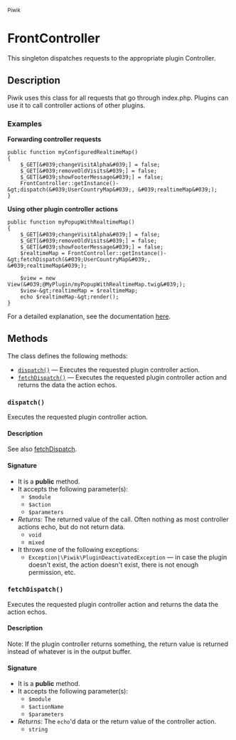 <small>Piwik</small>

FrontController
===============

This singleton dispatches requests to the appropriate plugin Controller.

Description
-----------

Piwik uses this class for all requests that go through index.php. Plugins can
use it to call controller actions of other plugins.

### Examples

**Forwarding controller requests**

    public function myConfiguredRealtimeMap()
    {
        $_GET[&#039;changeVisitAlpha&#039;] = false;
        $_GET[&#039;removeOldVisits&#039;] = false;
        $_GET[&#039;showFooterMessage&#039;] = false;
        FrontController::getInstance()-&gt;dispatch(&#039;UserCountryMap&#039;, &#039;realtimeMap&#039;);
    }

**Using other plugin controller actions**

    public function myPopupWithRealtimeMap()
    {
        $_GET[&#039;changeVisitAlpha&#039;] = false;
        $_GET[&#039;removeOldVisits&#039;] = false;
        $_GET[&#039;showFooterMessage&#039;] = false;
        $realtimeMap = FrontController::getInstance()-&gt;fetchDispatch(&#039;UserCountryMap&#039;, &#039;realtimeMap&#039;);
        
        $view = new View(&#039;@MyPlugin/myPopupWithRealtimeMap.twig&#039;);
        $view-&gt;realtimeMap = $realtimeMap;
        echo $realtimeMap-&gt;render();
    }

For a detailed explanation, see the documentation [here](http://piwik.org/docs/plugins/framework-overview).


Methods
-------

The class defines the following methods:

- [`dispatch()`](#dispatch) &mdash; Executes the requested plugin controller action.
- [`fetchDispatch()`](#fetchDispatch) &mdash; Executes the requested plugin controller action and returns the data the action echos.

### `dispatch()` <a name="dispatch"></a>

Executes the requested plugin controller action.

#### Description

See also [fetchDispatch](#fetchDispatch).

#### Signature

- It is a **public** method.
- It accepts the following parameter(s):
    - `$module`
    - `$action`
    - `$parameters`
- _Returns:_ The returned value of the call. Often nothing as most controller actions echo, but do not return data.
    - `void`
    - `mixed`
- It throws one of the following exceptions:
    - `Exception|\Piwik\PluginDeactivatedException` &mdash; in case the plugin doesn&#039;t exist, the action doesn&#039;t exist, there is not enough permission, etc.

### `fetchDispatch()` <a name="fetchDispatch"></a>

Executes the requested plugin controller action and returns the data the action echos.

#### Description

Note: If the plugin controller returns something, the return value is returned instead
of whatever is in the output buffer.

#### Signature

- It is a **public** method.
- It accepts the following parameter(s):
    - `$module`
    - `$actionName`
    - `$parameters`
- _Returns:_ The `echo`&#039;d data or the return value of the controller action.
    - `string`


